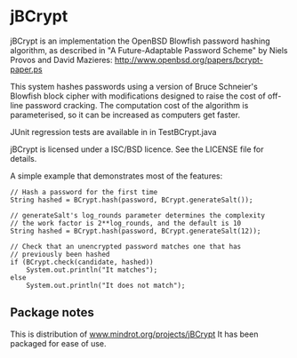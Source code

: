 # jBCrypt

jBCrypt is an implementation the OpenBSD Blowfish password hashing
algorithm, as described in "A Future-Adaptable Password Scheme" by Niels
Provos and David Mazieres: http://www.openbsd.org/papers/bcrypt-paper.ps

This system hashes passwords using a version of Bruce Schneier's
Blowfish block cipher with modifications designed to raise the cost of
off-line password cracking. The computation cost of the algorithm is
parameterised, so it can be increased as computers get faster.

JUnit regression tests are available in in TestBCrypt.java

jBCrypt is licensed under a ISC/BSD licence. See the LICENSE file for details.


A simple example that demonstrates most of the features:

	// Hash a password for the first time
	String hashed = BCrypt.hash(password, BCrypt.generateSalt());

	// generateSalt's log_rounds parameter determines the complexity
	// the work factor is 2**log_rounds, and the default is 10
	String hashed = BCrypt.hash(password, BCrypt.generateSalt(12));

	// Check that an unencrypted password matches one that has
	// previously been hashed
	if (BCrypt.check(candidate, hashed))
		System.out.println("It matches");
	else
		System.out.println("It does not match");

## Package notes
This is distribution of www.mindrot.org/projects/jBCrypt
It has been packaged for ease of use.